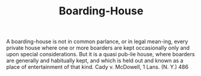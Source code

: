 ---
title: Boarding-House
letter: B
permalink: "/definitions/bld-boarding-house.html"
body: A boarding-house is not in common parlance, or in legal mean-ing, every private
  house where one or more boarders are kept occasionally only and upon special considerations.
  But it is a quasi pub-lie house, where boarders are generally and habitually kept,
  and which is held out and known as a place of entertainment of that kind. Cady v.
  McDowell, 1 Lans. (N. Y.) 486
published_at: '2018-07-07'
source: Black's Law Dictionary 2nd Ed (1910)
layout: post
---
